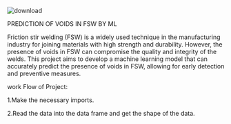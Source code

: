 
![download](https://github.com/Namog0916/Prediction-of-Voids-in-FSW-by-Machine-Learning-Project/assets/126410835/b4a7cdf7-d146-481a-99f4-42dbf60bff19)

 PREDICTION OF VOIDS IN FSW BY ML

Friction stir welding (FSW) is a widely used technique in the manufacturing industry for joining materials with high strength and durability. However, the presence of voids in FSW can compromise the quality and integrity of the welds. This project aims to develop a machine learning model that can accurately predict the presence of voids in FSW, allowing for early detection and preventive measures.

work Flow of Project:

1.Make the necessary imports.

2.Read the data into the data frame and get the shape of the data.
